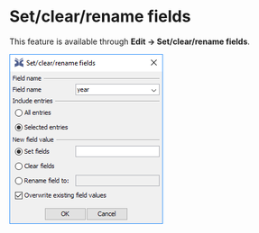 # Set/clear/rename fields

This feature is available through **Edit → Set/clear/rename fields**.

![Screenshot of the Related Articles Tab](../.gitbook/assets/setclearrenamefields%20%282%29%20%281%29%20%281%29%20%285%29.png)

